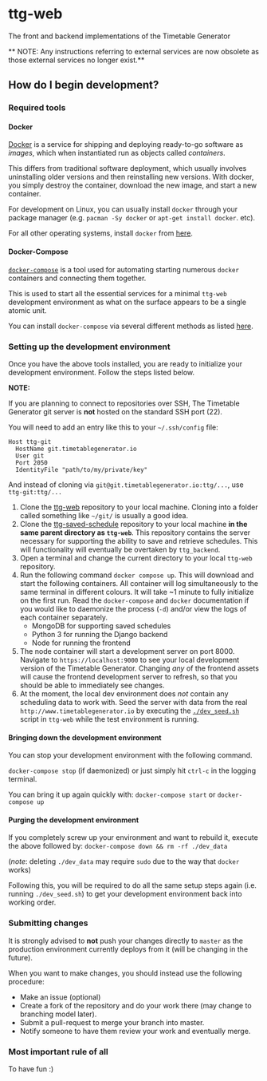 # ttg-web

The front and backend implementations of the Timetable Generator

** NOTE: Any instructions referring to external services are now obsolete as those external services no longer exist.**

## How do I begin development?

### Required tools

#### Docker
[Docker](https://www.docker.com/) is a service for shipping and deploying ready-to-go software as *images*, which when instantiated run as objects called *containers*.

This differs from traditional software deployment, which usually involves uninstalling older versions and then reinstalling new versions. With docker, you simply destroy the container, download the new image, and start a new container.

For development on Linux, you can usually install `docker` through your package manager (e.g. `pacman -Sy docker` or `apt-get install docker`. etc).

For all other operating systems, install `docker` from [here](https://www.docker.com/products/docker).

#### Docker-Compose

[`docker-compose`](https://docs.docker.com/compose) is a tool used for automating starting numerous `docker` containers and connecting them together.

This is used to start all the essential services for a minimal `ttg-web` development environment as what on the surface appears to be a single atomic unit.

You can install `docker-compose` via several different methods as listed [here](https://docs.docker.com/compose/install/).

### Setting up the development environment

Once you have the above tools installed, you are ready to initialize your development environment. Follow the steps listed below.

**NOTE:**

If you are planning to connect to repositories over SSH, The Timetable Generator git server is **not** hosted on the standard SSH port (22).

You will need to add an entry like this to your `~/.ssh/config` file:

```
Host ttg-git
  HostName git.timetablegenerator.io
  User git
  Port 2050
  IdentityFile "path/to/my/private/key"
```

And instead of cloning via `git@git.timetablegenerator.io:ttg/...`, use `ttg-git:ttg/...`

1. Clone the [ttg-web](https://git.timetablegenerator.io/ttg/ttg-web) repository to your local machine. Cloning into a folder called something like `~/git/` is usually a good idea.
2. Clone the [ttg-saved-schedule](https://git.timetablegenerator.io/ttg/ttg-saved-schedules) repository to your local machine **in the same parent directory as `ttg-web`**. This repository contains the server necessary for supporting the ability to save and retrieve schedules. This will functionality will eventually be overtaken by `ttg_backend`.
3. Open a terminal and change the current directory to your local `ttg-web` repository.
4. Run the following command `docker compose up`. This will download and start the following containers. All container will log simultaneously to the same terminal in different colours. It will take ~1 minute to fully initialize on the first run. Read the `docker-compose` and `docker` documentation if you would like to daemonize the process (`-d`) and/or view the logs of each container separately.
	- MongoDB for supporting saved schedules
	- Python 3 for running the Django backend
	- Node for running the frontend
5. The node container will start a development server on port 8000. Navigate to `https://localhost:9000` to see your local development version of the Timetable Generator. Changing *any* of the frontend assets will cause the frontend development server to refresh, so that you should be able to immediately see changes.
6. At the moment, the local dev environment does *not* contain any scheduling data to work with. Seed the server with data from the real `http://www.timetablegenerator.io` by executing the [`./dev_seed.sh`](/dev_seed.sh) script in `ttg-web` while the test environment is running.

#### Bringing down the development environment

You can stop your development environment with the following command.

`docker-compose stop` (if daemonized) or just simply hit `ctrl-c` in the logging terminal.

You can bring it up again quickly with: `docker-compose start` or `docker-compose up`

#### Purging the development environment

If you completely screw up your environment and want to rebuild it, execute the above followed by:
`docker-compose down && rm -rf ./dev_data`

(*note*: deleting `./dev_data` may require `sudo` due to the way that `docker` works)

Following this, you will be required to do all the same setup steps again (i.e. running `./dev_seed.sh`) to get your development environment back into working order.

### Submitting changes

It is strongly advised to **not** push your changes directly to `master` as the production environment currently deploys from it (will be changing in the future).

When you want to make changes, you should instead use the following procedure:
- Make an issue (optional)
- Create a fork of the repository and do your work there (may change to branching model later).
- Submit a pull-request to merge your branch into master.
- Notify someone to have them review your work and eventually merge.

### Most important rule of all
To have fun :)
